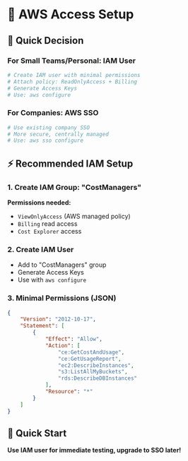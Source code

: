 # 🔐 AWS Access Setup

## 🎯 Quick Decision

### **For Small Teams/Personal: IAM User**
```bash
# Create IAM user with minimal permissions
# Attach policy: ReadOnlyAccess + Billing
# Generate Access Keys
# Use: aws configure
```

### **For Companies: AWS SSO**
```bash
# Use existing company SSO
# More secure, centrally managed
# Use: aws sso configure
```

## ⚡ Recommended IAM Setup

### **1. Create IAM Group: "CostManagers"**
**Permissions needed:**
- `ViewOnlyAccess` (AWS managed policy)
- `Billing` read access
- `Cost Explorer` access

### **2. Create IAM User**
- Add to "CostManagers" group
- Generate Access Keys
- Use with `aws configure`

### **3. Minimal Permissions (JSON)**
```json
{
    "Version": "2012-10-17",
    "Statement": [
        {
            "Effect": "Allow",
            "Action": [
                "ce:GetCostAndUsage",
                "ce:GetUsageReport",
                "ec2:DescribeInstances",
                "s3:ListAllMyBuckets",
                "rds:DescribeDBInstances"
            ],
            "Resource": "*"
        }
    ]
}
```

## 🚀 Quick Start
**Use IAM user for immediate testing, upgrade to SSO later!**
